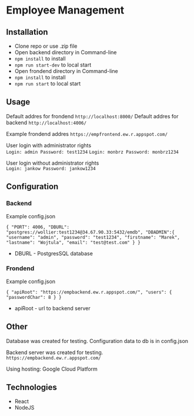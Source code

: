 # Employee Management
 

## Installation

- Clone repo or use .zip file
- Open backend directory in Command-line
- `npm install` to install 
- `npm run start-dev` to local start 
- Open frondend directory in Command-line
- `npm install` to install 
- `npm run start` to local start 

## Usage

Default addres for frondend `http://localhost:8000/`
Default addres for backend `http://localhost:4006/`

Example frondend addres `https://empfrontend.ew.r.appspot.com/`

User login with administrator rights  
`Login: admin Password: test1234`
`Login: monbrz Password: monbrz1234`
   
User login  without administrator rights  
`Login: jankow Password: jankow1234`


## Configuration

### Backend

Example config.json

`{
    "PORT": 4006,
    "DBURL": "postgres://wollier:test1234@34.67.90.33:5432/emdb",
    "DBADMIN":{
        "username": "admin",
        "password": "test1234",
        "firstname": "Marek",
        "lastname": "Wojtula",
        "email": "test@test.com"
    }
}`

- DBURL - PostgresSQL database

### Frondend

Example config.json

`{
    "apiRoot": "https://empbackend.ew.r.appspot.com/",
    "users": {
        "passwordChar": 8
    }
}`

- apiRoot - url to backend server

## Other

Database was created for testing. Configuration data to db is in config.json

Backend server was created for testing. `https://empbackend.ew.r.appspot.com/`

Using hosting: Google Cloud Platform

## Technologies

- React
- NodeJS

